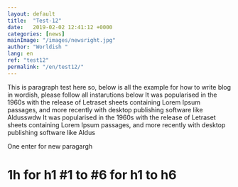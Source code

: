 ```yaml
---
layout: default
title:  "Test-12"
date:   2019-02-02 12:41:12 +0000
categories: [news]
mainImage: "/images/newsright.jpg"
author: "Worldish "
lang: en
ref: "test12"
permalink: "/en/test12/"
---
```


This is paragraph test here so, below is all the example for how to write blog in wordish, please follow all instarutions below It was popularised in the 1960s with the release of Letraset sheets containing Lorem Ipsum passages, and more recently <!-- more --> with desktop publishing  software like Aldusswdw   It was popularised in the 1960s with the release of Letraset sheets containing Lorem Ipsum passages, and more recently with desktop publishing software like Aldus

One enter for new paragargh 

# 1h for h1 #1 to #6 for h1 to h6